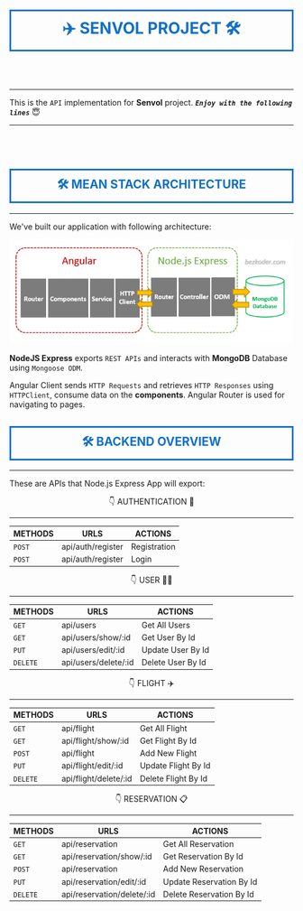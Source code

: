 <h1 style="color: #1371C3; text-align: center; padding: 10px 0; border: 3px solid; text-transform: uppercase;">✈️ Senvol Project 🛠️</h1>

<br><br>

---

This is the `API` implementation for **Senvol** project. ___`Enjoy with the following lines`___ 😇

---
<br><br>

<h2 style="color: #1371C3; text-align: center; padding: 10px 0; border: 3px solid; text-transform: uppercase;">🛠️ MEAN Stack Architecture</h2>

---

We've built our application with following architecture:

<img src="./design_doc/mean-architecture.png">

**NodeJS Express** exports `REST APIs` and interacts with **MongoDB** Database using `Mongoose ODM`.

Angular Client sends `HTTP Requests` and retrieves `HTTP Responses` using `HTTPClient`, consume data on the **components**. Angular Router is used for navigating to pages.

<h2 style="color: #1371C3; text-align: center; padding: 10px 0; border: 3px solid; text-transform: uppercase;">🛠️ Backend Overview</h2>

---

These are APIs that Node.js Express App will export:

<center>👇 AUTHENTICATION 🔐</center><hr>

| __METHODS__ | __URLS__              | __ACTIONS__      |
|-------------|-----------------------|------------------|
| `POST`      | api/auth/register     | Registration     |
| `POST`      | api/auth/register     | Login            |

<center>👇 USER 👨‍⚖️</center><hr>

| __METHODS__ | __URLS__              | __ACTIONS__       |
|-------------|-----------------------|-------------------|
| `GET`       | api/users             | Get All Users     |
| `GET`       | api/users/show/:id    | Get User By Id    |
| `PUT`       | api/users/edit/:id    | Update User By Id |
| `DELETE`    | api/users/delete/:id  | Delete User By Id |

<center>👇 FLIGHT ✈️</center><hr>

| __METHODS__ | __URLS__              | __ACTIONS__         |
|-------------|-----------------------|---------------------|
| `GET`       | api/flight            | Get All Flight      |
| `GET`       | api/flight/show/:id   | Get Flight By Id    |
| `POST`      | api/flight            | Add New Flight      |
| `PUT`       | api/flight/edit/:id   | Update Flight By Id |
| `DELETE`    | api/flight/delete/:id | Delete Flight By Id |

<center>👇 RESERVATION 📋</center><hr>

| __METHODS__ | __URLS__                   | __ACTIONS__              |
|-------------|----------------------------|--------------------------|
| `GET`       | api/reservation            | Get All Reservation      |
| `GET`       | api/reservation/show/:id   | Get Reservation By Id    |
| `POST`      | api/reservation            | Add New Reservation      |
| `PUT`       | api/reservation/edit/:id   | Update Reservation By Id |
| `DELETE`    | api/reservation/delete/:id | Delete Reservation By Id |

